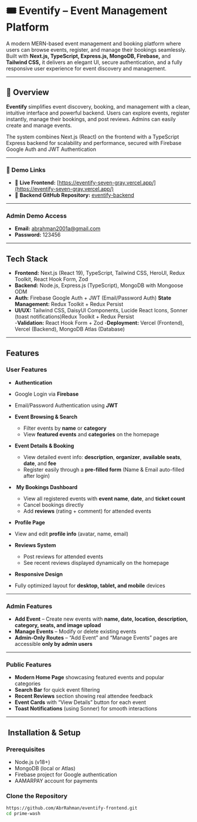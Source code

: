 # 🎟️ Eventify – Event Management Platform

A modern MERN-based event management and booking platform where users can browse events, register, and manage their bookings seamlessly. Built with **Next.js, TypeScript, Express.js, MongoDB, Firebase,** and **Tailwind CSS,** it delivers an elegant UI, secure authentication, and a fully responsive user experience for event discovery and management.  

---

## 📖 Overview  

**Eventify** simplifies event discovery, booking, and management with a clean, intuitive interface and powerful backend.
Users can explore  events, register instantly, manage their bookings, and post reviews. Admins can easily create and manage events.

The system combines Next.js (React) on the frontend with a TypeScript Express backend for scalability and performance, secured with Firebase Google Auth and JWT Authentication  

---

### 🔗 Demo Links  
- 🔗 **Live Frontend:** [https://eventify-seven-gray.vercel.app/](https://eventify-seven-gray.vercel.app/)  
- 🔗 **Backend GitHub Repository:** [eventify-backend](https://github.com/AbrRahman/eventify-backend)  

---

###  Admin Demo Access  
- **Email:** abrahman2001a@gmail.com  
- **Password:** 123456  

---

##  Tech Stack  

- **Frontend:** Next.js (React 19), TypeScript, Tailwind CSS, HeroUI, Redux Toolkit, React Hook Form, Zod  
- **Backend:** Node.js, Express.js (TypeScript), MongoDB with Mongoose ODM   
- **Auth:** Firebase Google Auth + JWT (Email/Password Auth) 
**State Management:** Redux Toolkit + Redux Persist  
- **UI/UX:** Tailwind CSS, DaisyUI Components, Lucide React Icons, Sonner (toast notifications)Redux Toolkit + Redux Persist  
-**Validation:** React Hook Form + Zod 
-**Deployment:** Vercel (Frontend), Vercel (Backend), MongoDB Atlas (Database)

---


##  Features  
### User Features  

- **Authentication**  
 - Google Login via **Firebase**  
 - Email/Password Authentication using **JWT**  

- **Event Browsing & Search**  
  - Filter events by **name** or **category**  
  - View **featured events** and **categories** on the homepage  

- **Event Details & Booking**  
  - View detailed event info: **description**, **organizer**, **available seats**, **date**, and **fee**  
  - Register easily through a **pre-filled form** (Name & Email auto-filled after login)  

- ️ **My Bookings Dashboard**  
  - View all registered events with **event name**, **date**, and **ticket count**  
  - Cancel bookings directly  
  - Add **reviews** (rating + comment) for attended events  

-  **Profile Page**  
  - View and edit **profile info** (avatar, name, email)  

- **Reviews System**  
  - Post reviews for attended events  
  - See recent reviews displayed dynamically on the homepage  

-   **Responsive Design**  
  - Fully optimized layout for **desktop, tablet, and mobile** devices  

---

### Admin Features  

- **Add Event** – Create new events with **name, date, location, description, category, seats, and image upload**  
- **Manage Events** – Modify or delete existing events  
-  **Admin-Only Routes** – “Add Event” and “Manage Events” pages are accessible **only by admin users**  

---

### Public Features  

- **Modern Home Page** showcasing featured events and popular categories  
- **Search Bar** for quick event filtering  
-  **Recent Reviews** section showing real attendee feedback  
- **Event Cards** with “View Details” button for each event  
- **Toast Notifications** (using Sonner) for smooth interactions  

---

## ️ Installation & Setup  

### Prerequisites  
- Node.js (v18+)  
- MongoDB (local or Atlas)  
- Firebase project for Google authentication  
- AAMARPAY account for payments  

### Clone the Repository  
```bash
https://github.com/AbrRahman/eventify-frontend.git
cd prime-wash
```




